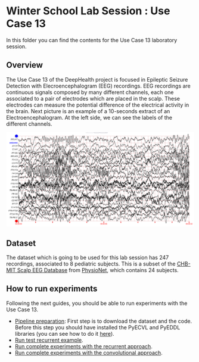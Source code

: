 # Winter School Lab Session : Use Case 13

In this folder you can find the contents for the Use Case 13 laboratory session. 

## Overview

The Use Case 13 of the DeepHealth project is focused in Epileptic Seizure Detection with Elecroencephalogram (EEG) recordings.
EEG recordings are continuous signals composed by many different channels, each one associated to a pair of electrodes which are placed in the scalp. These electrodes can measure the potential difference of the electrical activity in the brain. Next picture is an example of a 10-seconds extract of an Electroencephalogram. At the left side, we can see the labels of the different channels.

![This is an example of a EEG signal](figures/signal.png)


## Dataset
The dataset which is going to be used for this lab session has 247 recordings, associated to 8 pediatric subjects. This is a subset of the [CHB-MIT Scalp EEG Database](https://physionet.org/content/chbmit/1.0.0/) from [PhysioNet](https://physionet.org/), which contains 24 subjects.


## How to run experiments
Following the next guides, you should be able to run experiments with the Use Case 13.
- [Pipeline preparation](00_pipeline_preparation.md): First step is to download the dataset and the code. Before this step you should have installed the PyECVL and PyEDDL libraries (you can see how to do it [here](https://github.com/deephealthproject/winter-school/blob/main/lab/01_installation/pyecvl_pyeddl_conda_install.md)).
- [Run test recurrent example](01_run_test_inference.md).
- [Run complete experiments with the recurrent approach](02_run_recurrent_experiments.md).
- [Run complete experiments with the convolutional approach](03_run_cnn_experiments.md).
